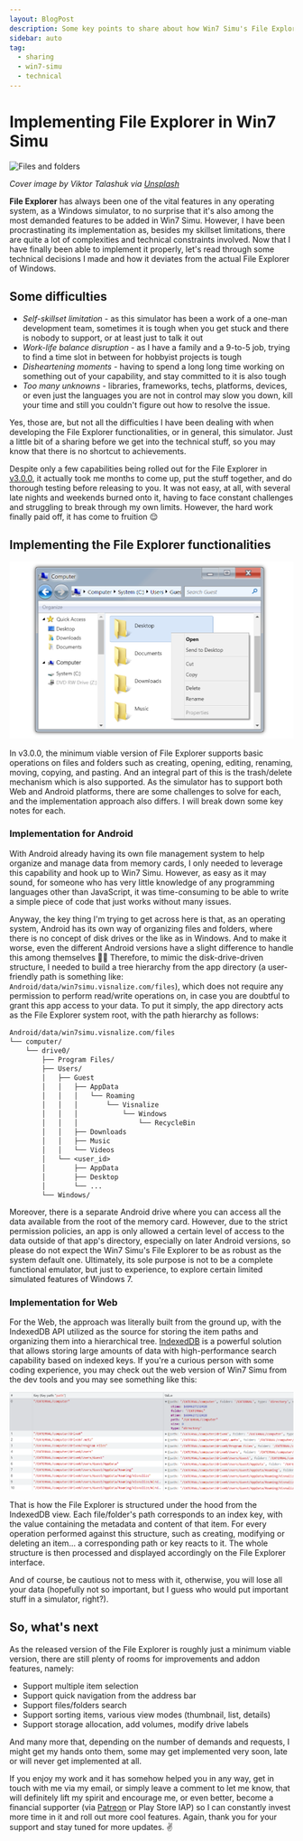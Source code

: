 ```yaml
---
layout: BlogPost
description: Some key points to share about how Win7 Simu's File Explorer is implemented.
sidebar: auto
tag:
  - sharing
  - win7-simu
  - technical
---
```


# Implementing File Explorer in Win7 Simu

<m-blog-meta />

![Files and folders](https://images.unsplash.com/photo-1544396821-4dd40b938ad3?auto=format&fit=crop&w=740&q=80)

_Cover image by Viktor Talashuk via [Unsplash](https://unsplash.com/photos/05HLFQu8bFw)_

__File Explorer__ has always been one of the vital features in any operating system, as a Windows simulator, to no surprise that it's also among the most demanded features to be added in Win7 Simu. However, I have been procrastinating its implementation as, besides my skillset limitations, there are quite a lot of complexities and technical constraints involved. Now that I have finally been able to implement it properly, let's read through some technical decisions I made and how it deviates from the actual File Explorer of Windows.

## Some difficulties

- _Self-skillset limitation_ - as this simulator has been a work of a one-man development team, sometimes it is tough when you get stuck and there is nobody to support, or at least just to talk it out
- _Work-life balance disruption_ - as I have a family and a 9-to-5 job, trying to find a time slot in between for hobbyist projects is tough
- _Disheartening moments_ - having to spend a long long time working on something out of your capability, and stay committed to it is also tough
- _Too many unknowns_ - libraries, frameworks, techs, platforms, devices, or even just the languages you are not in control may slow you down, kill your time and still you couldn't figure out how to resolve the issue.

Yes, those are, but not all the difficulties I have been dealing with when developing the File Explorer functionalities, or in general, this simulator. Just a little bit of a sharing before we get into the technical stuff, so you may know that there is no shortcut to achievements.

Despite only a few capabilities being rolled out for the File Explorer in [v3.0.0](../win7simu/changelog.md#_3-0-0), it actually took me months to come up, put the stuff together, and do thorough testing before releasing to you. It was not easy, at all, with several late nights and weekends burned onto it, having to face constant challenges and struggling to break through my own limits. However, the hard work finally paid off, it has come to fruition 😌

## Implementing the File Explorer functionalities

![Win7 Simu File Explorer](./img/win7-simu-file-explorer/win7-simu-computer.png)

In v3.0.0, the minimum viable version of File Explorer supports basic operations on files and folders such as creating, opening, editing, renaming, moving, copying, and pasting. And an integral part of this is the trash/delete mechanism which is also supported. As the simulator has to support both Web and Android platforms, there are some challenges to solve for each, and the implementation approach also differs. I will break down some key notes for each.

<setupad-ads />

### Implementation for Android

With Android already having its own file management system to help organize and manage data from memory cards, I only needed to leverage this capability and hook up to Win7 Simu. However, as easy as it may sound, for someone who has very little knowledge of any programming languages other than JavaScript, it was time-consuming to be able to write a simple piece of code that just works without many issues.

Anyway, the key thing I'm trying to get across here is that, as an operating system, Android has its own way of organizing files and folders, where there is no concept of disk drives or the like as in Windows. And to make it worse, even the different Android versions have a slight difference to handle this among themselves 🤦‍♂️ Therefore, to mimic the disk-drive-driven structure, I needed to build a tree hierarchy from the app directory (a user-friendly path is something like: `Android/data/win7simu.visnalize.com/files`), which does not require any permission to perform read/write operations on, in case you are doubtful to grant this app access to your data. To put it simply, the app directory acts as the File Explorer system root, with the path hierarchy as follows:

```
Android/data/win7simu.visnalize.com/files
└── computer/
    └── drive0/
        ├── Program Files/
        ├── Users/
        │   ├── Guest
        │   │   ├── AppData
        │   │   │   └── Roaming
        │   │   │       └── Visnalize
        │   │   │           └── Windows
        │   │   │               └── RecycleBin
        │   │   ├── Downloads
        │   │   ├── Music
        │   │   └── Videos
        │   └── <user_id>
        │       ├── AppData
        │       ├── Desktop
        │       └── ...
        └── Windows/
```

Moreover, there is a separate Android drive where you can access all the data available from the root of the memory card. However, due to the strict permission policies, an app is only allowed a certain level of access to the data outside of that app's directory, especially on later Android versions, so please do not expect the Win7 Simu's File Explorer to be as robust as the system default one. Ultimately, its sole purpose is not to be a complete functional emulator, but just to experience, to explore certain limited simulated features of Windows 7.

### Implementation for Web

For the Web, the approach was literally built from the ground up, with the IndexedDB API utilized as the source for storing the item paths and organizing them into a hierarchical tree. [IndexedDB](https://developer.mozilla.org/en-US/docs/Web/API/IndexedDB_API) is a powerful solution that allows storing large amounts of data with high-performance search capability based on indexed keys. If you're a curious person with some coding experience, you may check out the web version of Win7 Simu from the dev tools and you may see something like this:

![Win7 Simu File Explorer structure in IndexedDB](./img/win7-simu-file-explorer/win7-simu-indexeddb.png)

That is how the File Explorer is structured under the hood from the IndexedDB view. Each file/folder's path corresponds to an index key, with the value containing the metadata and content of that item. For every operation performed against this structure, such as creating, modifying or deleting an item... a corresponding path or key reacts to it. The whole structure is then processed and displayed accordingly on the File Explorer interface.

And of course, be cautious not to mess with it, otherwise, you will lose all your data (hopefully not so important, but I guess who would put important stuff in a simulator, right?).

## So, what's next

As the released version of the File Explorer is roughly just a minimum viable version, there are still plenty of rooms for improvements and addon features, namely:

- Support multiple item selection
- Support quick navigation from the address bar
- Support files/folders search
- Support sorting items, various view modes (thumbnail, list, details)
- Support storage allocation, add volumes, modify drive labels

And many more that, depending on the number of demands and requests, I might get my hands onto them, some may get implemented very soon, late or will never get implemented at all.

If you enjoy my work and it has somehow helped you in any way, get in touch with me via my email, or simply leave a comment to let me know, that will definitely lift my spirit and encourage me, or even better, become a financial supporter (via [Patreon](https://www.patreon.com/visnalize) or Play Store IAP) so I can constantly invest more time in it and roll out more cool features. Again, thank you for your support and stay tuned for more updates. ✌

<m-blog-tag-list :tags="$page.frontmatter.tag" showIcon />
